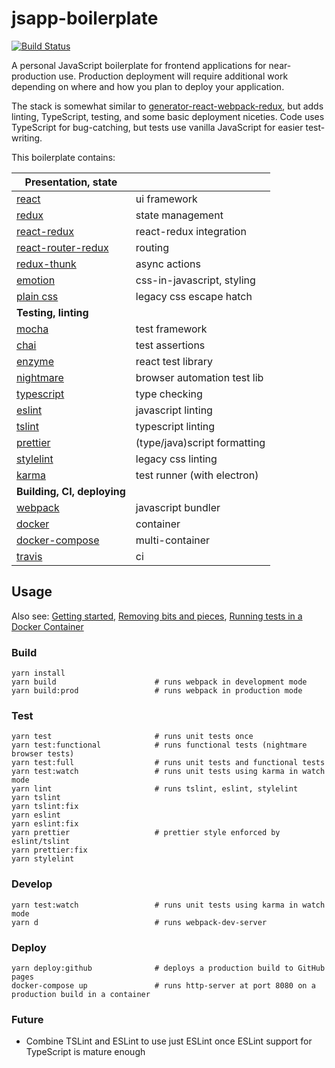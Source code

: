 # jsapp-boilerplate

[![Build Status](https://travis-ci.org/gyng/jsapp-boilerplate.svg?branch=master)](https://travis-ci.org/gyng/jsapp-boilerplate)

A personal JavaScript boilerplate for frontend applications for near-production use. Production deployment will require additional work depending on where and how you plan to deploy your application.

The stack is somewhat similar to [generator-react-webpack-redux](https://github.com/stylesuxx/generator-react-webpack-redux), but adds linting, TypeScript, testing, and some basic deployment niceties.
Code uses TypeScript for bug-catching, but tests use vanilla JavaScript for easier test-writing.

This boilerplate contains:

| **Presentation, state**                                                   |                              |
|---------------------------------------------------------------------------|------------------------------|
| [react](https://facebook.github.io/react/docs/hello-world.html)           | ui framework                 |
| [redux](http://redux.js.org/)                                             | state management             |
| [react-redux](http://redux.js.org/docs/basics/UsageWithReact.html)        | react-redux integration      |
| [react-router-redux](https://github.com/reactjs/react-router-redux)       | routing                      |
| [redux-thunk](https://github.com/gaearon/redux-thunk)                     | async actions                |
| [emotion](https://github.com/emotion-js/emotion)                          | css-in-javascript, styling   |
| [plain css](https://developer.mozilla.org/en-US/docs/Web/CSS)             | legacy css escape hatch      |
| **Testing, linting**                                                      |                              |
| [mocha](https://mochajs.org/#getting-started)                             | test framework               |
| [chai](http://chaijs.com/guide/styles/)                                   | test assertions              |
| [enzyme](http://airbnb.io/enzyme/index.html)                              | react test library           |
| [nightmare](https://github.com/segmentio/nightmare)                       | browser automation test lib  |
| [typescript](https://www.typescriptlang.org/docs/home.html)               | type checking                |
| [eslint](http://eslint.org/docs/rules/)                                   | javascript linting           |
| [tslint](https://palantir.github.io/tslint/rules/)                        | typescript linting           |
| [prettier](https://github.com/prettier/prettier/)                         | (type/java)script formatting |
| [stylelint](https://stylelint.io/user-guide/)                             | legacy css linting           |
| [karma](http://karma-runner.github.io/1.0/config/configuration-file.html) | test runner (with electron)  |
| **Building, CI, deploying**                                               |                              |
| [webpack](https://webpack.js.org/concepts/)                               | javascript bundler           |
| [docker](https://docs.docker.com/engine/reference/builder/)               | container                    |
| [docker-compose](https://docs.docker.com/compose/compose-file/)           | multi-container              |
| [travis](https://docs.travis-ci.com/user/customizing-the-build)           | ci                           |

## Usage

Also see: [Getting started](doc/getting_started.md), [Removing bits and pieces](doc/customization.md),
[Running tests in a Docker Container](doc/docker_tests.md)

### Build

    yarn install
    yarn build                      # runs webpack in development mode
    yarn build:prod                 # runs webpack in production mode

### Test

    yarn test                       # runs unit tests once
    yarn test:functional            # runs functional tests (nightmare browser tests)
    yarn test:full                  # runs unit tests and functional tests
    yarn test:watch                 # runs unit tests using karma in watch mode
    yarn lint                       # runs tslint, eslint, stylelint
    yarn tslint
    yarn tslint:fix
    yarn eslint
    yarn eslint:fix
    yarn prettier                   # prettier style enforced by eslint/tslint
    yarn prettier:fix
    yarn stylelint

### Develop

    yarn test:watch                 # runs unit tests using karma in watch mode
    yarn d                          # runs webpack-dev-server

### Deploy

    yarn deploy:github              # deploys a production build to GitHub pages
    docker-compose up               # runs http-server at port 8080 on a production build in a container

### Future

* Combine TSLint and ESLint to use just ESLint once ESLint support for TypeScript is mature enough

